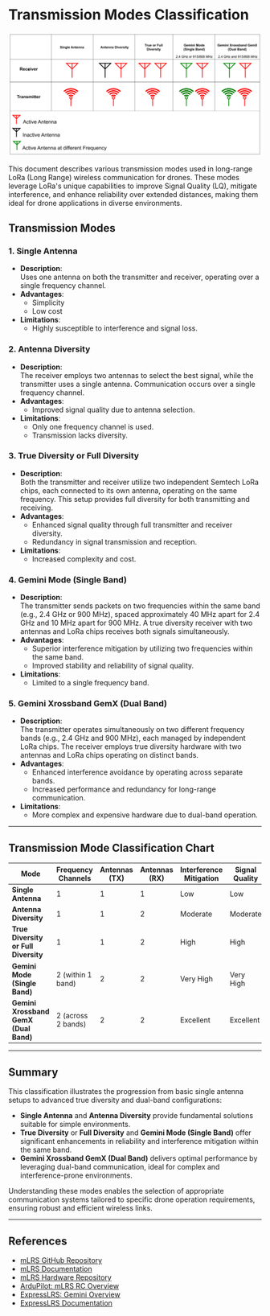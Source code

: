 # Transmission Modes Classification

![Gemini Info](Images/diversity.png)

This document describes various transmission modes used in long-range LoRa (Long Range) wireless communication for drones. These modes leverage LoRa's unique capabilities to improve Signal Quality (LQ), mitigate interference, and enhance reliability over extended distances, making them ideal for drone applications in diverse environments.
## Transmission Modes

### 1. Single Antenna
- **Description**:  
  Uses one antenna on both the transmitter and receiver, operating over a single frequency channel.
- **Advantages**:  
  - Simplicity  
  - Low cost  
- **Limitations**:  
  - Highly susceptible to interference and signal loss.  

### 2. Antenna Diversity
- **Description**:  
  The receiver employs two antennas to select the best signal, while the transmitter uses a single antenna. Communication occurs over a single frequency channel.  
- **Advantages**:  
  - Improved signal quality due to antenna selection.  
- **Limitations**:  
  - Only one frequency channel is used.  
  - Transmission lacks diversity.  

### 3. True Diversity or Full Diversity
- **Description**:  
  Both the transmitter and receiver utilize two independent Semtech LoRa chips, each connected to its own antenna, operating on the same frequency. This setup provides full diversity for both transmitting and receiving.  
- **Advantages**:  
  - Enhanced signal quality through full transmitter and receiver diversity.  
  - Redundancy in signal transmission and reception.  
- **Limitations**:  
  - Increased complexity and cost.  

### 4. Gemini Mode (Single Band)
- **Description**:  
  The transmitter sends packets on two frequencies within the same band (e.g., 2.4 GHz or 900 MHz), spaced approximately 40 MHz apart for 2.4 GHz and 10 MHz apart for 900 MHz. A true diversity receiver with two antennas and LoRa chips receives both signals simultaneously.  
- **Advantages**:  
  - Superior interference mitigation by utilizing two frequencies within the same band.  
  - Improved stability and reliability of signal quality.  
- **Limitations**:  
  - Limited to a single frequency band.  

### 5. Gemini Xrossband GemX (Dual Band)
- **Description**:  
  The transmitter operates simultaneously on two different frequency bands (e.g., 2.4 GHz and 900 MHz), each managed by independent LoRa chips. The receiver employs true diversity hardware with two antennas and LoRa chips operating on distinct bands.  
- **Advantages**:  
  - Enhanced interference avoidance by operating across separate bands.  
  - Increased performance and redundancy for long-range communication.  
- **Limitations**:  
  - More complex and expensive hardware due to dual-band operation.  

---

## Transmission Mode Classification Chart

| Mode                        | Frequency Channels      | Antennas (TX) | Antennas (RX)| Interference Mitigation | Signal Quality  | Receiver Type        |
|-----------------------------|-------------------------|---------------|---------------|-------------------------|-----------------|----------------------|
| **Single Antenna**          | 1                      | 1             | 1             | Low                     | Low             | Simple Receiver      |
| **Antenna Diversity**       | 1                      | 1             | 2             | Moderate                | Moderate        | Diversity Receiver   |
| **True Diversity or Full Diversity**  | 1                      | 1             | 2             | High                    | High            | Diversity Receiver   |
| **Gemini Mode (Single Band)**| 2 (within 1 band)     | 2        | 2             | Very High               | Very High       | Diversity Receiver   |
| **Gemini Xrossband GemX (Dual Band)** | 2 (across 2 bands)     | 2             | 2                | Excellent               | Excellent       | Dual-band Receiver   |

---

## Summary

This classification illustrates the progression from basic single antenna setups to advanced true diversity and dual-band configurations:

- **Single Antenna** and **Antenna Diversity** provide fundamental solutions suitable for simple environments.  
- **True Diversity** or **Full Diversity** and **Gemini Mode (Single Band)** offer significant enhancements in reliability and interference mitigation within the same band.  
- **Gemini Xrossband GemX (Dual Band)** delivers optimal performance by leveraging dual-band communication, ideal for complex and interference-prone environments.  

Understanding these modes enables the selection of appropriate communication systems tailored to specific drone operation requirements, ensuring robust and efficient wireless links.

---

## References

- [mLRS GitHub Repository](https://github.com/olliw42/mLRS)  
- [mLRS Documentation](https://github.com/olliw42/mLRS-docu)  
- [mLRS Hardware Repository](https://github.com/olliw42/mLRS-hardware/tree/master)  
- [ArduPilot: mLRS RC Overview](https://ardupilot.org/copter/docs/common-mlrs-rc.html)  
- [ExpressLRS: Gemini Overview](https://www.expresslrs.org/software/gemini/)  
- [ExpressLRS Documentation](https://www.expresslrs.org/)  
